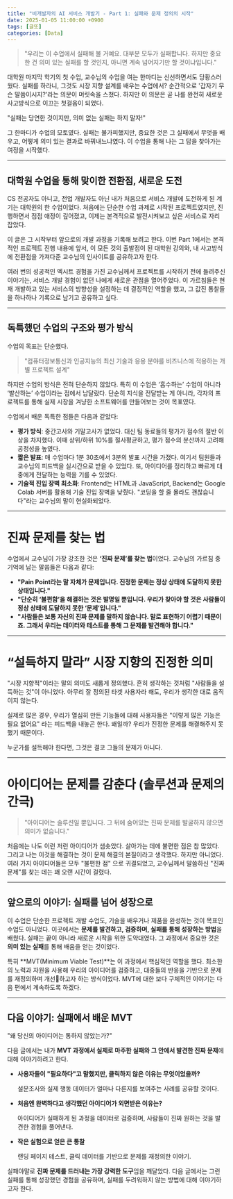 ```yaml
---
title: "비개발자의 AI 서비스 개발기 - Part 1: 실패와 문제 정의의 시작"
date: 2025-01-05 11:00:00 +0900
tags: [글또]
categories: [Data]
---
```


> "우리는 이 수업에서 실패해 볼 거예요. 대부분 모두가 실패합니다. 하지만 중요한 건 의미 있는 실패를 할 것인지, 아니면 계속 넘어지기만 할 것이냐입니다."

대학원 마지막 학기의 첫 수업, 교수님의 수업을 여는 한마디는 신선하면서도 당황스러웠다. 실패를 하라니, 그것도 시장 지향 설계를 배우는 수업에서? 순간적으로 '갑자기 무슨 말씀이시지?'라는 의문이 머릿속을 스쳤다. 하지만 이 의문은 곧 나를 완전히 새로운 사고방식으로 이끄는 첫걸음이 되었다.

"실패는 당연한 것이지만, 의미 없는 실패는 하지 말자!"

그 한마디가 수업의 모토였다. 실패는 불가피했지만, 중요한 것은 그 실패에서 무엇을 배우고, 어떻게 의미 있는 결과로 바꿔내느냐였다. 이 수업을 통해 나는 그 답을 찾아가는 여정을 시작했다.

---

## **대학원 수업을 통해 맞이한 전환점, 새로운 도전**

CS 전공자도 아니고, 전업 개발자도 아닌 내가 처음으로 서비스 개발에 도전하게 된 계기는 대학원의 한 수업이었다. 처음에는 단순한 수업 과제로 시작된 프로젝트였지만, 진행하면서 점점 애정이 깊어졌고, 이제는 본격적으로 발전시켜보고 싶은 서비스로 자리 잡았다.

이 글은 그 시작부터 앞으로의 개발 과정을 기록해 보려고 한다. 이번 Part 1에서는 본격적인 프로젝트 진행 내용에 앞서, 이 모든 것의 출발점이 된 대학원 강의와, 내 사고방식에 전환점을 가져다준 교수님의 인사이트를 공유하고자 한다. 

여러 번의 성공적인 엑시트 경험을 가진 교수님께서 프로젝트를 시작하기 전에 들려주신 이야기는, 서비스 개발 경험이 없던 나에게 새로운 관점을 열어주었다. 이 가르침들은 현재 개발하고 있는 서비스의 방향성을 설정하는 데 결정적인 역할을 했고, 그 값진 통찰들을 하나하나 기록으로 남기고 공유하고 싶다.

---

## **독특했던 수업의 구조와 평가 방식**

수업의 목표는 단순했다.

> "컴퓨터정보통신과 인공지능의 최신 기술과 응용 분야를 비즈니스에 적용하는 개별 프로젝트 설계"

하지만 수업의 방식은 전혀 단순하지 않았다. 특히 이 수업은 ‘흡수하는’ 수업이 아니라 ‘발산하는’ 수업이라는 점에서 남달랐다. 단순히 지식을 전달받는 게 아니라, 각자의 프로젝트를 통해 실제 시장을 겨냥한 소프트웨어를 만들어보는 것이 목표였다.

수업에서 배운 독특한 점들은 다음과 같았다:

- **평가 방식**: 중간고사와 기말고사가 없었다. 대신 팀 동료들의 평가가 점수의 절반 이상을 차지했다. 이때 상위/하위 10%를 절사평균하고, 평가 점수의 분산까지 고려해 공정성을 높였다.
- **짧은 발표**: 매 수업마다 1분 30초에서 3분의 발표 시간을 가졌다. 여기서 팀원들과 교수님의 피드백을 실시간으로 받을 수 있었다. 또, 아이디어를 정리하고 빠르게 대중에게 전달하는 능력을 기를 수 있었다.
- **기술적 진입 장벽 최소화**: Frontend는 HTML과 JavaScript, Backend는 Google Colab 서버를 활용해 기술 진입 장벽을 낮췄다. "코딩을 할 줄 몰라도 괜찮습니다"라는 교수님의 말이 현실화되었다.

---

# **진짜 문제를 찾는 법**

수업에서 교수님이 가장 강조한 것은 **‘진짜 문제’를 찾는 법**이었다. 교수님의 가르침 중 기억에 남는 말씀들은 다음과 같다:

- **"Pain Point라는 말 자체가 문제입니다. 진정한 문제는 정상 상태에 도달하지 못한 상태입니다."**
- **"단순히 ‘불편함’을 해결하는 것은 발명일 뿐입니다. 우리가 찾아야 할 것은 사람들이 정상 상태에 도달하지 못한 ‘문제’입니다."**
- **"사람들은 보통 자신의 진짜 문제를 말하지 않습니다. 말로 표현하기 어렵기 때문이죠. 그래서 우리는 데이터와 테스트를 통해 그 문제를 발견해야 합니다."**

---

# **“설득하지 말라” 시장 지향의 진정한 의미**

"시장 지향적"이라는 말의 의미도 새롭게 정의했다. 흔히 생각하는 것처럼 "사람들을 설득하는 것"이 아니었다. 아무리 잘 정의된 타겟 사용자라 해도, 우리가 생각한 대로 움직이지 않는다. 

실제로 많은 경우, 우리가 열심히 만든 기능들에 대해 사용자들은 "이렇게 많은 기능은 필요 없어요" 라는 피드백을 내놓곤 한다.
왜일까? 우리가 진정한 문제를 해결해주지 못했기 때문이다.

누군가를 설득해야 한다면, 그것은 결코 그들의 문제가 아니다. 

---

# **아이디어는 문제를 감춘다 (솔루션과 문제의 간극)**

> "아이디어는 솔루션일 뿐입니다. 그 뒤에 숨어있는 진짜 문제를 발굴하지 않으면 의미가 없습니다."

처음에는 나도 이런 저런 아이디어가 샘솟았다. 살아가는 데에 불편한 점은 참 많았다. 그리고 나는 이것을 해결하는 것이 문제 해결의 본질이라고 생각했다. 하지만 아니었다.
여러 가지 아이디어들은 모두 "불편한 점" 으로 귀결되었고, 교수님께서 말씀하신 "진짜 문제"를 찾는 데는 꽤 오랜 시간이 걸렸다.

---

## **앞으로의 이야기: 실패를 넘어 성장으로**

이 수업은 단순한 프로젝트 개발 수업도, 기술을 배우거나 제품을 완성하는 것이 목표인 수업도 아니었다. 이곳에서는 **문제를 발견하고, 검증하며, 실패를 통해 성장하는 방법**을 배웠다. 실패는 끝이 아니라 새로운 시작을 위한 도약대였다. 그 과정에서 중요한 것은 **의미 있는 실패**를 통해 배움을 얻는 것이었다.

특히 **MVT(Minimum Viable Test)**는 이 과정에서 핵심적인 역할을 했다. 최소한의 노력과 자원을 사용해 우리의 아이디어를 검증하고, 대중들의 반응을 기반으로 문제를 재정의하며 개선하고자 하는 방식이었다. MVT에 대한 보다 구체적인 이야기는 다음 편에서 계속하도록 하겠다. 

---

## **다음 이야기: 실패에서 배운 MVT**

"왜 당신의 아이디어는 통하지 않았는가?"

다음 글에서는 내가 **MVT 과정에서 실제로 마주한 실패와 그 안에서 발견한 진짜 문제**에 대해 이야기하려고 한다.

- **사용자들이 "필요하다"고 말했지만, 클릭하지 않은 이유는 무엇이었을까?**
    
    설문조사와 실제 행동 데이터가 얼마나 다른지를 보여주는 사례를 공유할 것이다.
    
- **처음엔 완벽하다고 생각했던 아이디어가 외면받은 이유는?**
    
    아이디어가 실패하게 된 과정을 데이터로 검증하며, 사람들이 진짜 원하는 것을 발견한 경험을 풀어낸다.
    
- **작은 실험으로 얻은 큰 통찰**
    
    랜딩 페이지 테스트, 클릭 데이터를 기반으로 문제를 재정의한 이야기.
    

실패야말로 **진짜 문제를 드러내는 가장 강력한 도구**임을 깨달았다. 다음 글에서는 그런 실패를 통해 성장했던 경험을 공유하며, 실패를 두려워하지 않는 방법에 대해 이야기하고자 한다.
